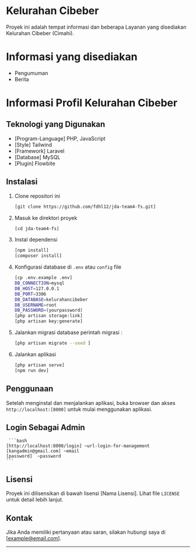 # Kelurahan Cibeber

Proyek ini adalah tempat informasi dan beberapa Layanan yang disediakan Kelurahan Cibeber (Cimahi).

# Informasi yang disediakan

-   Pengumuman
-   Berita

# Informasi Profil Kelurahan Cibeber

## Teknologi yang Digunakan

-   [Program-Language] PHP, JavaScript
-   [Style] Tailwind
-   [Framework] Laravel
-   [Database] MySQL
-   [Plugin] Flowbite

## Instalasi

1. Clone repositori ini
    ```bash
    [git clone https://github.com/fdhl12/jda-team4-fs.git]
    ```
2. Masuk ke direktori proyek
    ```bash
    [cd jda-team4-fs]
    ```
3. Instal dependensi
    ```bash
    [npm install]
    [composer install]
    ```
4. Konfigurasi database di `.env` atau `config` file
    ```bash
    [cp .env.example .env]
    DB_CONNECTION=mysql
    DB_HOST=127.0.0.1
    DB_PORT=3306
    DB_DATABASE=kelurahancibeber
    DB_USERNAME=root
    DB_PASSWORD=(yourpassword)
    [php artisan storage:link]
    [php artisan key:generate]
    ```
5. Jalankan migrasi database
   perintah migrasi :
    ```bash
    [php artisan migrate --seed ]
    ```
6. Jalankan aplikasi
    ```bash
    [php artisan serve]
    [npm run dev]
    ```

## Penggunaan

Setelah menginstal dan menjalankan aplikasi, buka browser dan akses `http://localhost:[8000]` untuk mulai menggunakan aplikasi.

## Login Sebagai Admin

     ```bash
    [http://localhost:8000/login] ~url-login-for-management
    [kangadmin@gmail.com] ~email
    [password]  ~password
    ```

## Lisensi

Proyek ini dilisensikan di bawah lisensi [Nama Lisensi]. Lihat file `LICENSE` untuk detail lebih lanjut.

## Kontak

Jika Anda memiliki pertanyaan atau saran, silakan hubungi saya di [example@email.com].

---
